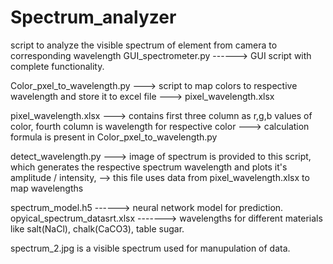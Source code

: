 # Spectrum_analyzer
script to analyze the visible spectrum of element from camera to corresponding wavelength
GUI_spectrometer.py   ------>  GUI script with complete functionality.

Color_pxel_to_wavelength.py ---> script to map colors to respective wavelength and store it to excel file ---> pixel_wavelength.xlsx

pixel_wavelength.xlsx ---> contains first three column as r,g,b values of color, fourth column is wavelength for respective color ---> calculation formula is present in Color_pxel_to_wavelength.py

detect_wavelength.py  ---> image of spectrum is provided to this script, which generates the respective spectrum wavelength and plots it's amplitude / intensity,  --> this file uses data from pixel_wavelength.xlsx to map wavelengths

spectrum_model.h5 ------> neural network model for prediction.
opyical_spectrum_datasrt.xlsx  -------> wavelengths for different materials like salt(NaCl), chalk(CaCO3), table sugar.

spectrum_2.jpg is a visible spectrum used for manupulation of data.

